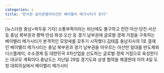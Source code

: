 ```yaml
---
categories: c
title: "한국판 실리콘밸리아산만 베이밸리 메가시티가 뜬다"
---
```

[뉴스더원 충남=박두웅 기자] 소통부족이라는 비난에도 불구하고 천안‧아산‧당진‧서산 등 충남 북부권과 평택‧안성‧화성‧오산 등 경기 남부권에 글로벌 경제 거점을 구축하는 베이밸리 메가시티가 본격적인 모양새를 갖추기 시작했다.김태흠 충남지사의 1호 결재인 베이밸리 메가시티는 충남 북부권과 경기 남부권을 아우르는 아산만 일대를 반도체와 디스플레이, 수소경제 등 대한민국 4차산업을 선도하는 글로벌 경제 거점으로 육성한다는 대규모 계획이다.충남도는 지난달 29일 경기도와 상생 협약을 체결한데 이어 4일 도청 대회의실에서 베이밸리 메가시티